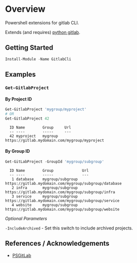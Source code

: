 # Overview

Powershell extensions for gitlab CLI.

Extends (and requires) [python gitlab](https://github.com/python-gitlab/python-gitlab#python-gitlab).

## Getting Started

```powershell
Install-Module -Name GitlabCli
```

## Examples

### `Get-GitlabProject`

#### By Project ID

```powershell
Get-GitlabProject 'mygroup/myproject'
# OR
Get-GitlabProject 42
```

```plaintext
  ID Name        Group     Url
  -- ----        -----     ---
  42 myproject   mygroup   https://gitlab.mydomain.com/mygroup/myproject
```

#### By Group ID

```powershell
Get-GitLabProject -GroupId 'mygroup/subgroup'
```

```plaintext
  ID Name        Group             Url
  -- ----        -----             ---
   1 database    mygroup/subgroup  https://gitlab.mydomain.com/mygroup/subgroup/database
   2 infra       mygroup/subgroup  https://gitlab.mydomain.com/mygroup/subgroup/infra
   3 service     mygroup/subgroup  https://gitlab.mydomain.com/mygroup/subgroup/service
   4 website     mygroup/subgroup  https://gitlab.mydomain.com/mygroup/subgroup/website
```

_Optional Parameters_

`-IncludeArchived` - Set this switch to include archived projects.

## References / Acknowledgements

* [PSGitLab](https://github.com/ngetchell/PSGitLab)
